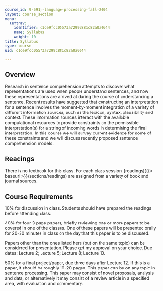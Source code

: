 ```yaml
---
course_id: 9-591j-language-processing-fall-2004
layout: course_section
menu:
  leftnav:
    identifier: c1ce9fcc05573a7299c881c82a0a0644
    name: Syllabus
    weight: 10
title: Syllabus
type: course
uid: c1ce9fcc05573a7299c881c82a0a0644

---
```


Overview
--------

Research in sentence comprehension attempts to discover what representations are used when people understand sentences, and how these representations are arrived at during the course of understanding a sentence. Recent results have suggested that constructing an interpretation for a sentence involves the moment-by-moment integration of a variety of different information sources, such as the lexicon, syntax, plausibility and context. These information sources interact with the available computational resources to provide constraints on the permissible interpretation(s) for a string of incoming words in determining the final interpretation. In this course we will survey current evidence for some of these constraints and we will discuss recently proposed sentence comprehension models.

Readings
--------

There is no textbook for this class. For each class session, [readings]({{< baseurl >}}/sections/readings) are assigned from a variety of book and journal sources.

Course Requirements
-------------------

10% for discussion in class. Students should have prepared the readings before attending class.

40% for four 3 page papers, briefly reviewing one or more papers to be covered in one of the classes. One of these papers will be presented orally for 20-30 minutes in class on the day that this paper is to be discussed.

Papers other than the ones listed here (but on the same topic) can be considered for presentation. Please get my approval on your choice. Due dates: Lecture 2; Lecture 5; Lecture 8; Lecture 10.

50% for a final project/paper, due three days after Lecture 12. If this is a paper, it should be roughly 10-20 pages. This paper can be on any topic in sentence processing. This paper may consist of novel proposals, analysis and data, or alternatively it may consist of a review article in a specified area, with evaluation and commentary.